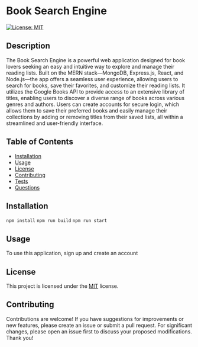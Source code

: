 # Book Search Engine

[![License: MIT](https://img.shields.io/badge/License-MIT-yellow.svg)](https://opensource.org/licenses/MIT)

## Description
The Book Search Engine is a powerful web application designed for book lovers seeking an easy and intuitive way to explore and manage their reading lists. Built on the MERN stack—MongoDB, Express.js, React, and Node.js—the app offers a seamless user experience, allowing users to search for books, save their favorites, and customize their reading lists. It utilizes the Google Books API to provide access to an extensive library of titles, enabling users to discover a diverse range of books across various genres and authors. Users can create accounts for secure login, which allows them to save their preferred books and easily manage their collections by adding or removing titles from their saved lists, all within a streamlined and user-friendly interface.

## Table of Contents
- [Installation](#installation)
- [Usage](#usage)
- [License](#license)
- [Contributing](#contributing)
- [Tests](#tests)
- [Questions](#questions)

## Installation
```npm install``` ```npm run build``` ```npm run start```
## Usage
To use this application, sign up and create an account

## License
This project is licensed under the [MIT](https://opensource.org/licenses/MIT) license.

## Contributing
Contributions are welcome! If you have suggestions for improvements or new features, please create an issue or submit a pull request. For significant changes, please open an issue first to discuss your proposed modifications. Thank you!


